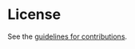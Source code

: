 # License

See the
[guidelines for contributions](https://github.com/cbor-wg/cbor-packed/blob/main/CONTRIBUTING.md).
